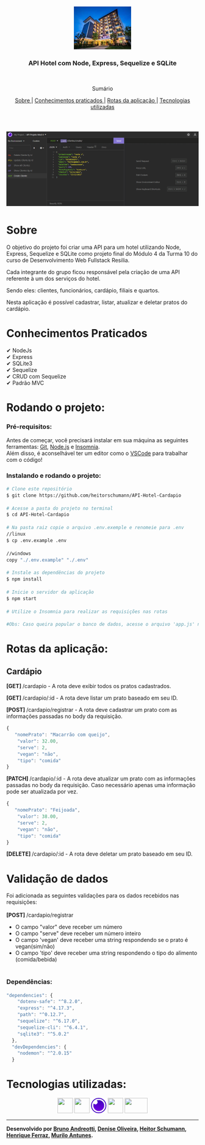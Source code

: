<br />
<p align="center">
    <img src="./readme/hotel.jpg" alt="Logo" width="150">

  <h3 align="center">API Hotel com Node, Express, Sequelize e SQLite</h3>
 <br />
  <p align="center">
     Sumário
      <p align="center">
  <a href="#sobre"> Sobre </a> |
  <a href="#conhecimentos-praticados"> Conhecimentos praticados </a> |
  <a href="#rotas-da-aplicação"> Rotas da aplicação </a> |
  <a href="#tecnologias-utilizadas"> Tecnologias utilizadas </a>      
       <br />
    <br />
    <h1 align="center">
    <img src="./readme/api.gif" alt="gif-readme">
 </h1>
  </p>
</p>

# Sobre

O objetivo do projeto foi criar uma API para um hotel utilizando Node, Express, Sequelize e SQLite como projeto final do Módulo 4 da Turma 10 do curso de Desenvolvimento Web Fullstack Resilia.

Cada integrante do grupo ficou responsável pela criação de uma API referente à um dos serviços do hotel.

Sendo eles: clientes, funcionários, cardápio, filiais e quartos.

Nesta aplicação é possível cadastrar, listar, atualizar e deletar pratos do cardápio.

# Conhecimentos Praticados

✔ NodeJs <br>
✔ Express <br>
✔ SQLite3 <br>
✔ Sequelize <br>
✔ CRUD com Sequelize <br>
✔ Padrão MVC

# Rodando o projeto:

### Pré-requisitos:

Antes de começar, você precisará instalar em sua máquina as seguintes ferramentas:
[Git](https://git-scm.com), [Node.js](https://nodejs.org/en/) e [Insomnia](https://insomnia.rest/download). <br> Além disso, é aconselhável ter um editor como o [VSCode](https://code.visualstudio.com/) para trabalhar com o código!

### Instalando e rodando o projeto:

```bash
# Clone este repositório
$ git clone https://github.com/heitorschumann/API-Hotel-Cardapio

# Acesse a pasta do projeto no terminal
$ cd API-Hotel-Cardapio

# Na pasta raiz copie o arquivo .env.exemple e renomeie para .env
//linux
$ cp .env.example .env

//windows
copy "./.env.example" "./.env"

# Instale as dependências do projeto
$ npm install

# Inicie o servidor da aplicação
$ npm start

# Utilize o Insomnia para realizar as requisições nas rotas

#Obs: Caso queira popular o banco de dados, acesse o arquivo 'app.js' no VSCode, remova o '//' da linha 21 e execute o comando npm start

```

# Rotas da aplicação:

## Cardápio

<b>[GET] </b> /cardapio - A rota deve exibir todos os pratos cadastrados.<br>

<b>[GET] </b> /cardapio/:id - A rota deve listar um prato baseado em seu ID.<br>

<b>[POST] </b> /cardapio/registrar - A rota deve cadastrar um prato com as informações passadas no body da requisição.<br>

```javascript
{
   "nomePrato": "Macarrão com queijo",
	"valor": 32.00,
	"serve": 2,
	"vegan": "não",
	"tipo": "comida"
}
```

<b>[PATCH] </b> /cardapio/:id - A rota deve atualizar um prato com as informações passadas no body da requisição. Caso necessário apenas uma informação pode ser atualizada por vez.<br>

```javascript
{
   "nomePrato": "Feijoada",
	"valor": 38.00,
	"serve": 2,
	"vegan": "não",
	"tipo": "comida"
}
```

<b>[DELETE] </b> /cardapio/:id - A rota deve deletar um prato baseado em seu ID.<br>

# Validação de dados

Foi adicionada as seguintes validações para os dados recebidos nas requisições: <br><br>
<b>[POST] </b> /cardapio/registrar <br>

- O campo "valor" deve receber um número<br>
- O campo "serve" deve receber um número inteiro<br>
- O campo 'vegan' deve receber uma string respondendo se o prato é vegan(sim/não)<br>
- O campo 'tipo' deve receber uma string respondendo o tipo do alimento (comida/bebida)<br><br>

### Dependências:

```javascript
"dependencies": {
    "dotenv-safe": "^8.2.0",
    "express": "^4.17.3",
    "path": "^0.12.7",
    "sequelize": "^6.17.0",
    "sequelize-cli": "^6.4.1",
    "sqlite3": "^5.0.2"
  },
  "devDependencies": {
    "nodemon": "^2.0.15"
  }
```

# Tecnologias utilizadas:

<p align="center">
<a href="https://nodejs.org/en/"><img src="https://cdn.jsdelivr.net/gh/devicons/devicon/icons/nodejs/nodejs-original.svg" height="40" width="40" /></a> <a href="https://expressjs.com/pt-br/"><img src="https://camo.githubusercontent.com/6f61ce982d7a61713d63c947148300012945bd4a4cafb8b9313e2426c5a1f273/68747470733a2f2f696d672e736869656c64732e696f2f62616467652f457870726573732e6a732d3430344435393f7374796c653d666f722d7468652d6261646765" height="40" width="40" /></a> <a href="https://insomnia.rest/download"><img src="https://raw.githubusercontent.com/brunoandreotti/biblioteca-backend/79c23c6a4bdd0bc6cb95463ee47741f2226cb0b1/readme/insomnia.svg" height="40" width="40" /></a> <a href="https://sequelize.org"><img src="https://cdn.jsdelivr.net/gh/devicons/devicon/icons/sequelize/sequelize-original.svg" height="40" width="40" /></a> <a href="https://www.sqlite.org/index.html"><img src="https://www.vectorlogo.zone/logos/sqlite/sqlite-icon.svg" height="40" width="60" /></a>
</p>

---

**Desenvolvido por <a href="https://www.linkedin.com/in/bruno-andreotti/">Bruno Andreotti</a>, <a href="https://www.linkedin.com/in/denise-g-oliveira/">Denise Oliveira</a>, <a href="https://www.linkedin.com/in/heitorschumann/">Heitor Schumann</a>, <a href="https://www.linkedin.com/in/henrique-ferraz-a46123219/">Henrique Ferraz</a>, <a href="https://www.linkedin.com/in/murilo-antunes-bb1143228/">Murilo Antunes</a>.**
